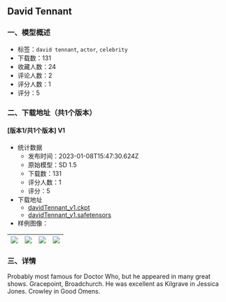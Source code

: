 ## David Tennant
### 一、模型概述

- 标签：`david tennant`, `actor`, `celebrity`
- 下载数：131
- 收藏人数：24
- 评论人数：2
- 评分人数：1
- 评分：5

### 二、下载地址（共1个版本）

#### [版本1/共1个版本] V1

- 统计数据
  - 发布时间：2023-01-08T15:47:30.624Z
  - 原始模型：SD 1.5
  - 下载数：131
  - 评分人数：1
  - 评分：5
- 下载地址
  - [davidTennant_v1.ckpt](https://civitai.com/api/download/models/4611?type=Model&format=PickleTensor&size=full&fp=fp16)
  - [davidTennant_v1.safetensors](https://civitai.com/api/download/models/4611)
- 样例图像：

| <img src="https://image.civitai.com/xG1nkqKTMzGDvpLrqFT7WA/e72638cf-3e95-48ba-1748-cbad1ef7fd00/width=450/32001.jpeg" /> | <img src="https://image.civitai.com/xG1nkqKTMzGDvpLrqFT7WA/3b82402f-ccd8-434a-8f75-48826e785f00/width=450/32010.jpeg" /> | <img src="https://image.civitai.com/xG1nkqKTMzGDvpLrqFT7WA/f11c43e4-bc5a-4892-f31c-368d8fa84100/width=450/32009.jpeg" /> | <img src="https://image.civitai.com/xG1nkqKTMzGDvpLrqFT7WA/94307df8-e8f3-41cb-8a7d-e40e16bf9b00/width=450/32008.jpeg" /> |
| ---- | ---- | ---- | ---- |


### 三、详情
<p>Probably most famous for Doctor Who, but he appeared in many great shows. Gracepoint, Broadchurch. He was excellent as Kilgrave in Jessica Jones. Crowley in Good Omens.</p>